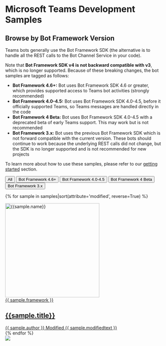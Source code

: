 # Microsoft Teams Development Samples
## Browse by Bot Framework Version

Teams bots generally use the Bot Framework SDK (the alternative is to handle all the REST calls to the Bot Channel Service in your code).

Note that **Bot Framework SDK v4 is not backward compatible with v3**, which is no longer supported. Because of these breaking changes, the bot samples are tagged as follows:

 * __Bot Framework 4.6+:__ Bot uses Bot Framework SDK 4.6 or greater, which provides supported access to Teams bot activities (strongly recommended)
 * __Bot Framework 4.0-4.5:__ Bot uses Bot Framework SDK 4.0-4.5, before it officially supported Teams, so Teams messages are handled directly in the code
 * __Bot Framework 4 Beta:__ Bot uses Bot Framework SDK 4.0-4.5 with a deprecated beta of early Teams support. This may work but is not recommended
 * __Bot Framework 3.x:__ Bot uses the previous Bot Framework SDK which is not forward compatible with the current version. These bots should continue to work because the underlying REST calls did not change, but the SDK is no longer supported and is not recommended for new projects

To learn more about how to use these samples, please refer to our [getting started](../gettingstarted/index.md) section.

 <div class="well">
  <div class="button-group filters-button-group">
    <button class="button is-checked" data-filter="*">All</button>
    <button class="button" data-filter="[data-facet*='bot46']" title="Uses Bot Framework 4.x (recommended)">Bot Framework 4.6+</button>
    <button class="button" data-filter="[data-facet*='bot40']" title="Uses early Bot Framework 4.x before Teams was supported">Bot Framework 4.0-4.5</button>
    <button class="button" data-filter="[data-facet*='bot4beta']" title="Uses early Bot Framework 4.x with deprecated Teams beta SDK">Bot Framework 4 Beta</button>
    <button class="button" data-filter="[data-facet*='bot3']" title="Uses Bot Framework 3.x">Bot Framework 3.x</button>
  </div>
</div>

<div class="grid">

{% for sample in samples|sort(attribute='modified', reverse=True) %}

<div class="sample-item" data-facet="{{sample.bot_framework}}" data-modified="{{sample.modified}}" data-title="{{ sample.title }}"  data-thumbnail="{{sample.thumbnail}}">
  <div class="sample">
    <div class="sample-video"><i class="ms-Icon ms-Icon--VideoSolid" aria-hidden="true"></i></div>
    <div class="sample-img">
      <a class="sample-link"
        href="{{sample.url}}"
        title="{{sample.summary}}">
        <picture>
          <img src="../../img/thumbnails/{{ sample.name }}.png" width="302" alt="{{sample.name}}" data-fullsize="{{sample.thumbnail}}" data-orig="../../img/thumbnails/{{ sample.name }}.png"/>
        </picture>
      </a>
    </div>
  </div>
      <a href="{{sample.url}}"
      title="{{ sample.summary }}">
<span class="location" title="Framework: {{sample.framework}}">{{ sample.framework }}</span>
  <h2 class="name">
      {{sample.title}}</h2>
      <div class="sample-activity">
  <span class="author" title="{{ sample.author }}">{{ sample.author }}</span>
  <span class="modified">Modified {{ sample.modifiedtext }}</span>
  </div>
  </a>

</div>
    {% endfor %}
</div>

<img src="https://telemetry.sharepointpnp.com/teams-dev-samples/docs/samples/server_framework" />